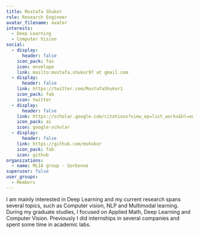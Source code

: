 ```yaml
---
title: Mustafa Shukor
role: Research Engineer
avatar_filename: avatar
interests:
  - Deep Learning
  - Computer Vision
social:
  - display:
      header: false
    icon_pack: fas
    icon: envelope
    link: mailto:mustafa.shukor97 at gmail.com
  - display:
      header: false
    link: https://twitter.com/MustafaShukor1
    icon_pack: fab
    icon: twitter
  - display:
      header: false
    link: https://scholar.google.com/citations?view_op=list_works&hl=en&hl=en&user=lhp9mRgAAAAJ
    icon_pack: ai
    icon: google-scholar
  - display:
      header: false
    link: https://github.com/mshukor
    icon_pack: fab
    icon: github
organizations:
  - name: MLIA group - Sorbonne
superuser: false
user_groups:
  - Members
---
```

I am mainly interested in Deep Learning and my current research spans several topics, such as Computer vision, NLP and Multimodal learning. During my graduate studies, I focused on Applied Math, Deep Learning and Computer Vision. Previously I did internships in several companies and spent some time in academic labs.